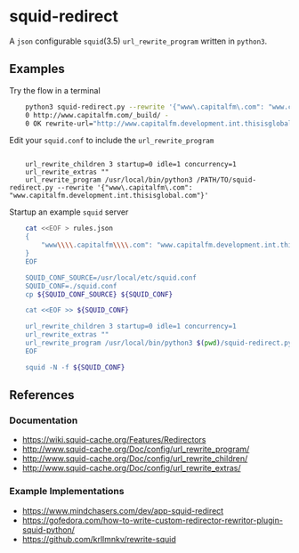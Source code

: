 squid-redirect
==============

A `json` configurable `squid`(3.5) `url_rewrite_program` written in `python3`.


Examples
--------

Try the flow in a terminal

```bash
    python3 squid-redirect.py --rewrite '{"www\.capitalfm\.com": "www.capitalfm.development.int.thisisglobal.com"}'
    0 http://www.capitalfm.com/_build/ -
    0 OK rewrite-url="http://www.capitalfm.development.int.thisisglobal.com/_build/"
```

Edit your `squid.conf` to include the `url_rewrite_program`

```

    url_rewrite_children 3 startup=0 idle=1 concurrency=1
    url_rewrite_extras ""
    url_rewrite_program /usr/local/bin/python3 /PATH/TO/squid-redirect.py --rewrite '{"www\.capitalfm\.com": "www.capitalfm.development.int.thisisglobal.com"}'
```

Startup an example `squid` server

```bash
    cat <<EOF > rules.json
    {
        "www\\\\.capitalfm\\\\.com": "www.capitalfm.development.int.thisisglobal.com"
    }
    EOF

    SQUID_CONF_SOURCE=/usr/local/etc/squid.conf
    SQUID_CONF=./squid.conf
    cp ${SQUID_CONF_SOURCE} ${SQUID_CONF}

    cat <<EOF >> ${SQUID_CONF}

    url_rewrite_children 3 startup=0 idle=1 concurrency=1
    url_rewrite_extras ""
    url_rewrite_program /usr/local/bin/python3 $(pwd)/squid-redirect.py --rewrite $(pwd)/rules.json
    EOF

    squid -N -f ${SQUID_CONF}
```


References
----------

### Documentation

* https://wiki.squid-cache.org/Features/Redirectors
* http://www.squid-cache.org/Doc/config/url_rewrite_program/
* http://www.squid-cache.org/Doc/config/url_rewrite_children/
* http://www.squid-cache.org/Doc/config/url_rewrite_extras/

### Example Implementations

* https://www.mindchasers.com/dev/app-squid-redirect
* https://gofedora.com/how-to-write-custom-redirector-rewritor-plugin-squid-python/
* https://github.com/krllmnkv/rewrite-squid
